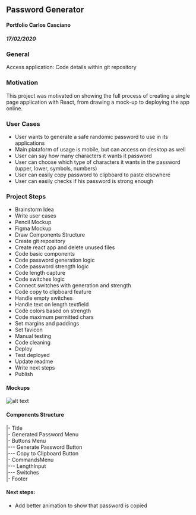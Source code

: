 ## Password Generator
#### Portfolio Carlos Casciano 
##### 17/02/2020


### General
Access application:
Code details within git repository

### Motivation

This project was motivated on showing the full process of creating a single page application with React, from drawing a mock-up to deploying the app online.


### User Cases

- User wants to generate a safe randomic password to use in its applications
- Main plataform of usage is mobile, but can access on desktop as well
- User can say how many characters it wants it password
- User can choose which type of characters it wants in the password (upper, lower, symbols, numbers)
- User can easily copy password to clipboard to paste elsewhere
- User can easily checks if his password is strong enough


### Project Steps

- Brainstorm Idea
- Write user cases
- Pencil Mockup
- Figma Mockup
- Draw Components Structure
- Create git repository
- Create react app and delete unused files
- Code basic components
- Code password generation logic
- Code password strength logic
- Code length capture
- Code switches logic
- Connect switches with generation and strength
- Code copy to clipboard feature
- Handle empty switches
- Handle text on length textfield
- Code colors based on strength
- Code maximum permitted chars
- Set margins and paddings
- Set favicon
- Manual testing
- Code cleaning
- Deploy
- Test deployed
- Update readme
- Write next steps
- Publish

#### Mockups

![alt text]([Imgur](https://i.imgur.com/XWqNURU.jpg) "Drawing Mockup")

#### Components Structure
|- Title  
|- Generated Password Menu  
|- Buttons Menu  
|--- Generate Password Button  
|--- Copy to Clipboard Button  
|- CommandsMenu  
|--- LengthInput  
|--- Switches  
|- Footer  



#### Next steps:
-  Add better animation to show that password is copied